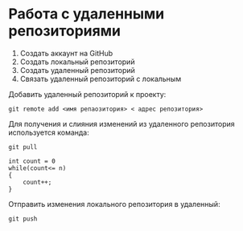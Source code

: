 # Работа с удаленными репозиториями

1. Создать аккаунт на GitHub
2. Создать локальный репозиторий
3. Создать удаленный репозиторий
4. Связать удаленный репозиторий с локальным

Добавить удаленный репозиторий к проекту:

```
git remote add <имя репаозитория> < адрес репозитория>
```

Для получения и слияния изменений из удаленного репозитория используется команда:
```
git pull
```

```
int count = 0
while(count<= n)
{
    count++;
}
```
Отправить изменения локального репозитория в удаленный:
```
git push
```

